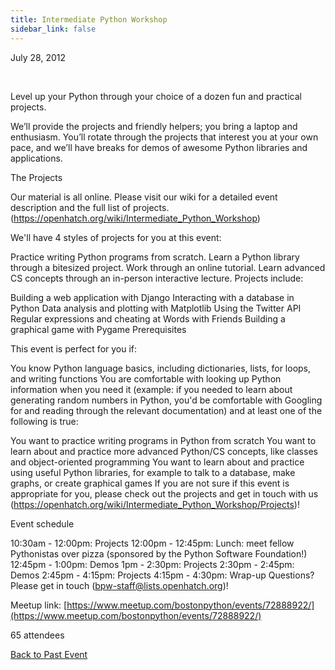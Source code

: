 ```yaml
---
title: Intermediate Python Workshop
sidebar_link: false
---
```


July 28, 2012


   

Level up your Python through your choice of a dozen fun and practical projects.

We’ll provide the projects and friendly helpers; you bring a laptop and enthusiasm. You’ll rotate through the projects that interest you at your own pace, and we’ll have breaks for demos of awesome Python libraries and applications.

The Projects

Our material is all online. Please visit our wiki for a detailed event description and the full list of projects. (https://openhatch.org/wiki/Intermediate_Python_Workshop)

We'll have 4 styles of projects for you at this event:

Practice writing Python programs from scratch. Learn a Python library through a bitesized project. Work through an online tutorial. Learn advanced CS concepts through an in-person interactive lecture. Projects include:

Building a web application with Django Interacting with a database in Python Data analysis and plotting with Matplotlib Using the Twitter API Regular expressions and cheating at Words with Friends Building a graphical game with Pygame Prerequisites

This event is perfect for you if:

You know Python language basics, including dictionaries, lists, for loops, and writing functions You are comfortable with looking up Python information when you need it (example: if you needed to learn about generating random numbers in Python, you'd be comfortable with Googling for and reading through the relevant documentation) and at least one of the following is true:

You want to practice writing programs in Python from scratch You want to learn about and practice more advanced Python/CS concepts, like classes and object-oriented programming You want to learn about and practice using useful Python libraries, for example to talk to a database, make graphs, or create graphical games If you are not sure if this event is appropriate for you, please check out the projects and get in touch with us (https://openhatch.org/wiki/Intermediate_Python_Workshop/Projects)!

Event schedule

10:30am - 12:00pm: Projects 12:00pm - 12:45pm: Lunch: meet fellow Pythonistas over pizza (sponsored by the Python Software Foundation!) 12:45pm - 1:00pm: Demos 1pm - 2:30pm: Projects 2:30pm - 2:45pm: Demos 2:45pm - 4:15pm: Projects 4:15pm - 4:30pm: Wrap-up Questions? Please get in touch (bpw-staff@lists.openhatch.org)!


Meetup link: [https://www.meetup.com/bostonpython/events/72888922/](https://www.meetup.com/bostonpython/events/72888922/)

65 attendees

[Back to Past Event](past-events.md)